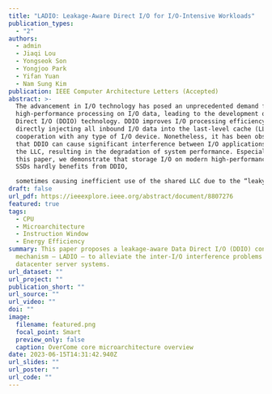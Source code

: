 ```yaml
---
title: "LADIO: Leakage-Aware Direct I/O for I/O-Intensive Workloads"
publication_types:
  - "2"
authors:
  - admin
  - Jiaqi Lou
  - Yongseok Son
  - Yongjoo Park
  - Yifan Yuan
  - Nam Sung Kim
publication: IEEE Computer Architecture Letters (Accepted)
abstract: >-
  The advancement in I/O technology has posed an unprecedented demand for
  high-performance processing on I/O data, leading to the development of Data
  Direct I/O (DDIO) technology. DDIO improves I/O processing efficiency by
  directly injecting all inbound I/O data into the last-level cache (LLC) in
  cooperation with any type of I/O device. Nonetheless, it has been observed
  that DDIO can cause significant interference between I/O applications inside
  the LLC, resulting in the degradation of system performance. Especially, in
  this paper, we demonstrate that storage I/O on modern high-performance NVMe
  SSDs hardly benefits from DDIO,

  sometimes causing inefficient use of the shared LLC due to the “leaky DMA problem”. To address this problem, we propose LADIO, an adaptive approach that mitigates inter-application interference by dynamically controlling the DDIO functionality and reallocating LLC ways based on the leakage and locality of storage I/O data, respectively. In scenarios with heavy I/O interference, LADIO improves the throughput of network-intensive applications by 20% while maintaining that of storage-intensive applications.
draft: false
url_pdf: https://ieeexplore.ieee.org/abstract/document/8807276
featured: true
tags:
  - CPU
  - Microarchitecture
  - Instruction Window
  - Energy Efficiency
summary: This paper proposes a leakage-aware Data Direct I/O (DDIO) control
  mechanism – LADIO – to alleviate the inter-I/O interference problems in
  datacenter server systems.
url_dataset: ""
url_project: ""
publication_short: ""
url_source: ""
url_video: ""
doi: ""
image:
  filename: featured.png
  focal_point: Smart
  preview_only: false
  caption: OverCome core microarchitecture overview
date: 2023-06-15T14:31:42.940Z
url_slides: ""
url_poster: ""
url_code: ""
---
```

